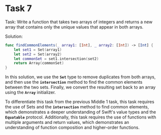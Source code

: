 # Task 7

Task: Write a function that takes two arrays of integers and returns a new array
that contains only the unique values that appear in both arrays.

Solution:

```swift
func findCommonElements(_ array1: [Int], _ array2: [Int]) -> [Int] {
    let set1 = Set(array1)
    let set2 = Set(array2)
    let commonSet = set1.intersection(set2)
    return Array(commonSet)
}
```

In this solution, we use the **`Set`** type to remove duplicates from both
arrays, and then use the **`intersection`** method to find the common elements
between the two sets. Finally, we convert the resulting set back to an array
using the **`Array`** initializer.

To differentiate this task from the previous Middle 1 task, this task requires
the use of Sets and the **`intersection`** method to find common elements, which
demonstrates a deeper understanding of Swift's value types and the
**`Equatable`** protocol. Additionally, this task requires the use of functions
with multiple arguments and return values, which demonstrates an understanding
of function composition and higher-order functions.
